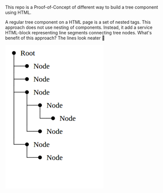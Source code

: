 This repo is a Proof-of-Concept of different way to build a tree component using HTML.

A regular tree component on a HTML page is a set of nested tags. This approach does not use nesting of components. Instead, it add a service HTML-block representing line segments connecting tree nodes.
What's benefit of this approach? The lines look neater 🧐

![](look.png)

